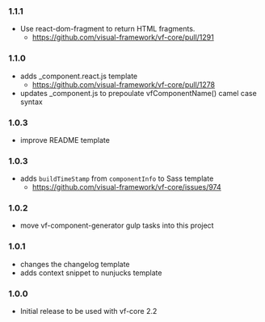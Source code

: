 ### 1.1.1

* Use react-dom-fragment to return HTML fragments.
  * https://github.com/visual-framework/vf-core/pull/1291

### 1.1.0

* adds _component.react.js template
  * https://github.com/visual-framework/vf-core/pull/1278
* updates _component.js to prepoulate vfComponentName() camel case syntax

### 1.0.3

* improve README template

### 1.0.3

* adds `buildTimeStamp` from `componentInfo` to Sass template
  * https://github.com/visual-framework/vf-core/issues/974

### 1.0.2

* move vf-component-generator gulp tasks into this project

### 1.0.1

- changes the changelog template
- adds context snippet to nunjucks template

### 1.0.0

* Initial release to be used with vf-core 2.2
